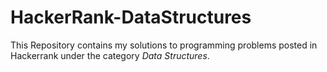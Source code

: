 # HackerRank-DataStructures

This Repository contains my solutions to programming problems posted in Hackerrank under the category *Data Structures*.
